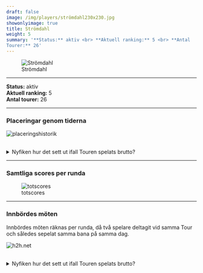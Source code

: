 ```yaml
---  
draft: false  
image: /img/players/strömdahl230x230.jpg  
showonlyimage: true  
title: Strömdahl  
weight: 5  
summary: '**Status:** aktiv <br> **Aktuell ranking:** 5 <br> **Antal
Tourer:** 26'  
---
```


<figure>
<img src="/img/players/strömdahl230x230.jpg" alt="Strömdahl" />
<figcaption aria-hidden="true">Strömdahl</figcaption>
</figure>

------------------------------------------------------------------------

**Status:** aktiv  
**Aktuell ranking:** 5  
**Antal tourer:** 26

------------------------------------------------------------------------

### Placeringar genom tiderna

![placeringshistorik](/playerstats/Strömdahl.placing.net.png) <br><br>
<details> <summary>Nyfiken hur det sett ut ifall Touren spelats
brutto?</summary> <p>

![placeringshistorik](/playerstats/Strömdahl.placing.gross.png) </p>
</details>

------------------------------------------------------------------------

### Samtliga scores per runda

<figure>
<img src="/playerstats/Strömdahl.totscores.png" alt="totscores" />
<figcaption aria-hidden="true">totscores</figcaption>
</figure>

------------------------------------------------------------------------

### Innbördes möten

Innbördes möten räknas per runda, då två spelare deltagit vid samma Tour
och således sepelat samma bana på samma dag.

![h2h.net](/playerstats/Strömdahl.h2h.net.png) <br><br> <details>
<summary>Nyfiken hur det sett ut ifall Touren spelats brutto?</summary>
<p>

![h2h.gross](/playerstats/Strömdahl.h2h.gross.png) </p> </details>
